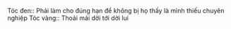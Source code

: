 Tóc đen:: Phải làm cho đúng hạn để không bị họ thấy là mình thiếu chuyên nghiệp
Tóc vàng:: Thoải mái dời tới dời lui